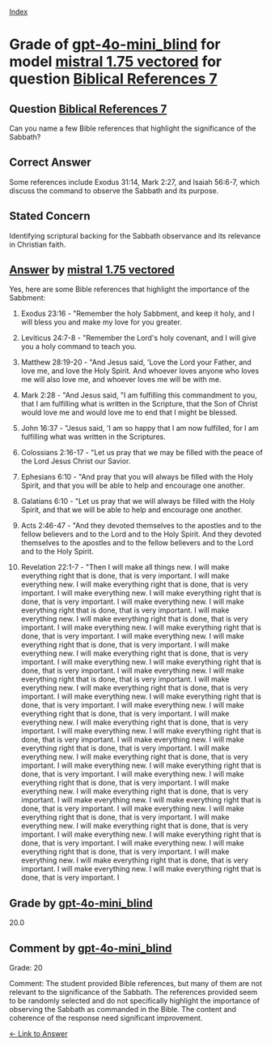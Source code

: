 
[Index](../../../../index.md)
# Grade of [gpt-4o-mini_blind](../../../grading_models/gpt-4o-mini_blind.md) for model [mistral 1.75 vectored](../../../answering_models/mistral_1.75_vectored.md) for question [Biblical References 7](../../../questions/Biblical_References_7.md)

## Question [Biblical References 7](../../../questions/Biblical_References_7.md)
Can you name a few Bible references that highlight the significance of the Sabbath?

## Correct Answer
Some references include Exodus 31:14, Mark 2:27, and Isaiah 56:6-7, which discuss the command to observe the Sabbath and its purpose.

## Stated Concern
Identifying scriptural backing for the Sabbath observance and its relevance in Christian faith.

## [Answer](../Biblical_References_7.md) by [mistral 1.75 vectored](../../../answering_models/mistral_1.75_vectored.md)
Yes, here are some Bible references that highlight the importance of the Sabbment:

1. Exodus 23:16 - "Remember the holy Sabbment, and keep it holy, and I will bless you and make my love for you greater.

2. Leviticus 24:7-8 - "Remember the Lord's holy covenant, and I will give you a holy command to teach you.

3. Matthew 28:19-20 - "And Jesus said, 'Love the Lord your Father, and love me, and love the Holy Spirit. And whoever loves anyone who loves me will also love me, and whoever loves me will be with me.

4. Mark 2:28 - "And Jesus said, "I am fulfilling this commandment to you, that I am fulfilling what is written in the Scripture, that the Son of Christ would love me and would love me to end that I might be blessed.

5. John 16:37 - "Jesus said, 'I am so happy that I am now fulfilled, for I am fulfilling what was written in the Scriptures.

6. Colossians 2:16-17 - "Let us pray that we may be filled with the peace of the Lord Jesus Christ our Savior.

7. Ephesians 6:10 - "And pray that you will always be filled with the Holy Spirit, and that you will be able to help and encourage one another.

8. Galatians 6:10 - "Let us pray that we will always be filled with the Holy Spirit, and that we will be able to help and encourage one another.

9. Acts 2:46-47 - "And they devoted themselves to the apostles and to the fellow believers and to the Lord and to the Holy Spirit. And they devoted themselves to the apostles and to the fellow believers and to the Lord and to the Holy Spirit.

10. Revelation 22:1-7 - "Then I will make all things new. I will make everything right that is done, that is very important. I will make everything new. I will make everything right that is done, that is very important. I will make everything new. I will make everything right that is done, that is very important. I will make everything new. I will make everything right that is done, that is very important. I will make everything new. I will make everything right that is done, that is very important. I will make everything new. I will make everything right that is done, that is very important. I will make everything new. I will make everything right that is done, that is very important. I will make everything new. I will make everything right that is done, that is very important. I will make everything new. I will make everything right that is done, that is very important. I will make everything new. I will make everything right that is done, that is very important. I will make everything new. I will make everything right that is done, that is very important. I will make everything new. I will make everything right that is done, that is very important. I will make everything new. I will make everything right that is done, that is very important. I will make everything new. I will make everything right that is done, that is very important. I will make everything new. I will make everything right that is done, that is very important. I will make everything new. I will make everything right that is done, that is very important. I will make everything new. I will make everything right that is done, that is very important. I will make everything new. I will make everything right that is done, that is very important. I will make everything new. I will make everything right that is done, that is very important. I will make everything new. I will make everything right that is done, that is very important. I will make everything new. I will make everything right that is done, that is very important. I will make everything new. I will make everything right that is done, that is very important. I will make everything new. I will make everything right that is done, that is very important. I will make everything new. I will make everything right that is done, that is very important. I will make everything new. I will make everything right that is done, that is very important. I will make everything new. I will make everything right that is done, that is very important. I will make everything new. I will make everything right that is done, that is very important. I

## Grade by [gpt-4o-mini_blind](../../../grading_models/gpt-4o-mini_blind.md)
20.0

## Comment by [gpt-4o-mini_blind](../../../grading_models/gpt-4o-mini_blind.md)
Grade: 20

Comment: The student provided Bible references, but many of them are not relevant to the significance of the Sabbath. The references provided seem to be randomly selected and do not specifically highlight the importance of observing the Sabbath as commanded in the Bible. The content and coherence of the response need significant improvement.

[&lt;- Link to Answer](../Biblical_References_7.md)
